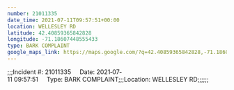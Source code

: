 ```yaml
---
number: 21011335
date_time: 2021-07-11T09:57:51+00:00
location: WELLESLEY RD
latitude: 42.40859365842828
longitude: -71.18607448555433
type: BARK COMPLAINT
google_maps_link: https://maps.google.com/?q=42.40859365842828,-71.18607448555433
---
```


;;;Incident #: 21011335     Date: 2021‐07‐11 09:57:51     Type: BARK COMPLAINT;;;Location: WELLESLEY RD;;;;;;
